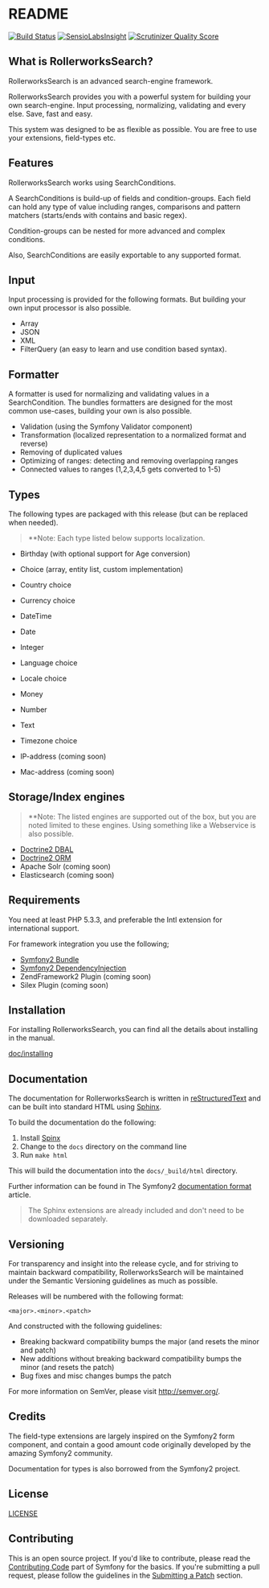 README
======

[![Build Status](https://secure.travis-ci.org/rollerworks/RollerworksSearch.png?branch=master)](http://travis-ci.org/rollerworks/RollerworksSearch)
[![SensioLabsInsight](https://insight.sensiolabs.com/projects/92caf31d-dae6-49dd-9526-440d859daa31/mini.png)](https://insight.sensiolabs.com/projects/92caf31d-dae6-49dd-9526-440d859daa31)
[![Scrutinizer Quality Score](https://scrutinizer-ci.com/g/rollerworks/RollerworksSearch/badges/quality-score.png?s=5eebfd1ff3695ab59d59406702978a0ddf29df21)](https://scrutinizer-ci.com/g/rollerworks/RollerworksSearch/)

What is RollerworksSearch?
---------------------------

RollerworksSearch is an advanced search-engine framework.

RollerworksSearch provides you with a powerful system for building your own search-engine.
Input processing, normalizing, validating and every else. Save, fast and easy.

This system was designed to be as flexible as possible.
You are free to use your extensions, field-types etc.

Features
--------

RollerworksSearch works using SearchConditions.

A SearchConditions is build-up of fields and condition-groups.
Each field can hold any type of value including ranges, comparisons
and pattern matchers (starts/ends with contains and basic regex).

Condition-groups can be nested for more advanced and complex conditions.

Also, SearchConditions are easily exportable to any supported format.

## Input

Input processing is provided for the following formats.
But building your own input processor is also possible.

* Array
* JSON
* XML
* FilterQuery (an easy to learn and use condition based syntax).

## Formatter

A formatter is used for normalizing and validating values in a SearchCondition.
The bundles formatters are designed for the most common use-cases,
building your own is also possible.

* Validation (using the Symfony Validator component)
* Transformation (localized representation to a normalized format and reverse)
* Removing of duplicated values
* Optimizing of ranges: detecting and removing overlapping ranges
* Connected values to ranges (1,2,3,4,5 gets converted to 1-5)

## Types

The following types are packaged with this release (but can be replaced when needed).

> **Note: Each type listed below supports localization.

* Birthday (with optional support for Age conversion)
* Choice (array, entity list, custom implementation)
* Country choice
* Currency choice
* DateTime
* Date
* Integer
* Language choice
* Locale choice
* Money
* Number
* Text
* Timezone choice

* IP-address (coming soon)
* Mac-address (coming soon)

## Storage/Index engines

> **Note: The listed engines are supported out of the box, but you are noted limited
> to these engines. Using something like a Webservice is also possible.

* [Doctrine2 DBAL](https://github.com/rollerworks/rollerworks-search-doctrine-dbal)
* [Doctrine2 ORM](https://github.com/rollerworks/rollerworks-search-doctrine-orm)
* Apache Solr (coming soon)
* Elasticsearch (coming soon)

Requirements
------------

You need at least PHP 5.3.3, and preferable the Intl extension
for international support.

For framework integration you use the following;

* [Symfony2 Bundle](https://github.com/rollerworks/RollerworksSearchBundle)
* [Symfony2 DependencyInjection](https://github.com/rollerworks/rollerworks-search-symfony-di)
* ZendFramework2 Plugin (coming soon)
* Silex Plugin (coming soon)

Installation
------------

For installing RollerworksSearch, you can find all the details about installing in the manual.

[doc/installing](doc/installing.rst)

Documentation
-------------

The documentation for RollerworksSearch is written in [reStructuredText][3] and can be built
into standard HTML using [Sphinx][4].

To build the documentation do the following:

1. Install [Spinx][4]
2. Change to the `docs` directory on the command line
3. Run `make html`

This will build the documentation into the `docs/_build/html` directory.

Further information can be found in The Symfony2 [documentation format][5] article.

> The Sphinx extensions are already included and don't need to be downloaded separately.

Versioning
----------

For transparency and insight into the release cycle, and for striving to maintain backward compatibility,
RollerworksSearch will be maintained under the Semantic Versioning guidelines as much as possible.

Releases will be numbered with the following format:

`<major>.<minor>.<patch>`

And constructed with the following guidelines:

* Breaking backward compatibility bumps the major (and resets the minor and patch)
* New additions without breaking backward compatibility bumps the minor (and resets the patch)
* Bug fixes and misc changes bumps the patch

For more information on SemVer, please visit <http://semver.org/>.

Credits
-------

The field-type extensions are largely inspired on the Symfony2 form
component, and contain a good amount code originally developed by the amazing
Symfony2 community.

Documentation for types is also borrowed from the Symfony2 project.

License
-------

[LICENSE](LICENSE)

Contributing
------------

This is an open source project. If you'd like to contribute,
please read the [Contributing Code][1] part of Symfony for the basics. If you're submitting
a pull request, please follow the guidelines in the [Submitting a Patch][2] section.

[1]: http://symfony.com/doc/current/contributing/code/index.html
[2]: http://symfony.com/doc/current/contributing/code/patches.html#check-list
[3]: http://docutils.sourceforge.net/rst.html
[4]: http://sphinx-doc.org/
[5]: http://symfony.com/doc/current/contributing/documentation/format.html
